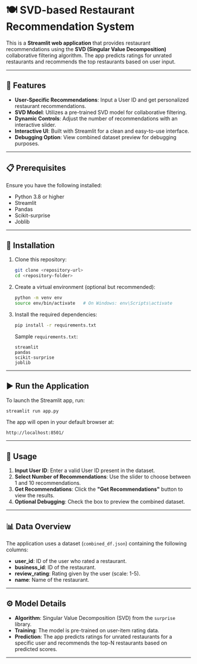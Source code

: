 # 🍽️ SVD-based Restaurant Recommendation System

This is a **Streamlit web application** that provides restaurant recommendations using the **SVD (Singular Value Decomposition)** collaborative filtering algorithm. The app predicts ratings for unrated restaurants and recommends the top restaurants based on user input.

---

## 🚀 Features
- **User-Specific Recommendations**: Input a User ID and get personalized restaurant recommendations.
- **SVD Model**: Utilizes a pre-trained SVD model for collaborative filtering.
- **Dynamic Controls**: Adjust the number of recommendations with an interactive slider.
- **Interactive UI**: Built with Streamlit for a clean and easy-to-use interface.
- **Debugging Option**: View combined dataset preview for debugging purposes.

---

## 📋 Prerequisites
Ensure you have the following installed:

- Python 3.8 or higher
- Streamlit
- Pandas
- Scikit-surprise
- Joblib

---

## 🔧 Installation
1. Clone this repository:
   ```bash
   git clone <repository-url>
   cd <repository-folder>
   ```

2. Create a virtual environment (optional but recommended):
   ```bash
   python -m venv env
   source env/bin/activate   # On Windows: env\Scripts\activate
   ```

3. Install the required dependencies:
   ```bash
   pip install -r requirements.txt
   ```

   Sample `requirements.txt`:
   ```
   streamlit
   pandas
   scikit-surprise
   joblib
   ```

---

## ▶️ Run the Application
To launch the Streamlit app, run:
```bash
streamlit run app.py
```

The app will open in your default browser at:
```
http://localhost:8501/
```

---

## 📝 Usage
1. **Input User ID**: Enter a valid User ID present in the dataset.
2. **Select Number of Recommendations**: Use the slider to choose between 1 and 10 recommendations.
3. **Get Recommendations**: Click the **"Get Recommendations"** button to view the results.
4. **Optional Debugging**: Check the box to preview the combined dataset.

---

## 📊 Data Overview
The application uses a dataset (`combined_df.json`) containing the following columns:
- **user_id**: ID of the user who rated a restaurant.
- **business_id**: ID of the restaurant.
- **review_rating**: Rating given by the user (scale: 1-5).
- **name**: Name of the restaurant.

---

## ⚙️ Model Details
- **Algorithm**: Singular Value Decomposition (SVD) from the `surprise` library.
- **Training**: The model is pre-trained on user-item rating data.
- **Prediction**: The app predicts ratings for unrated restaurants for a specific user and recommends the top-N restaurants based on predicted scores.

---

